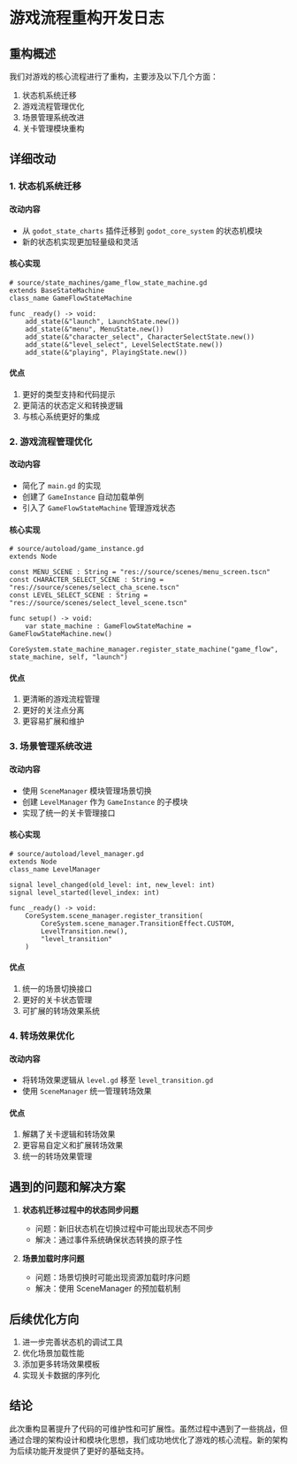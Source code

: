# 游戏流程重构开发日志

## 重构概述

我们对游戏的核心流程进行了重构，主要涉及以下几个方面：

1. 状态机系统迁移
2. 游戏流程管理优化
3. 场景管理系统改进
4. 关卡管理模块重构

## 详细改动

### 1. 状态机系统迁移

#### 改动内容
- 从 `godot_state_charts` 插件迁移到 `godot_core_system` 的状态机模块
- 新的状态机实现更加轻量级和灵活

#### 核心实现
```gdscript
# source/state_machines/game_flow_state_machine.gd
extends BaseStateMachine
class_name GameFlowStateMachine

func _ready() -> void:
    add_state(&"launch", LaunchState.new())
    add_state(&"menu", MenuState.new())
    add_state(&"character_select", CharacterSelectState.new())
    add_state(&"level_select", LevelSelectState.new())
    add_state(&"playing", PlayingState.new())
```

#### 优点
1. 更好的类型支持和代码提示
2. 更简洁的状态定义和转换逻辑
3. 与核心系统更好的集成

### 2. 游戏流程管理优化

#### 改动内容
- 简化了 `main.gd` 的实现
- 创建了 `GameInstance` 自动加载单例
- 引入了 `GameFlowStateMachine` 管理游戏状态

#### 核心实现
```gdscript
# source/autoload/game_instance.gd
extends Node

const MENU_SCENE : String = "res://source/scenes/menu_screen.tscn"
const CHARACTER_SELECT_SCENE : String = "res://source/scenes/select_cha_scene.tscn"
const LEVEL_SELECT_SCENE : String = "res://source/scenes/select_level_scene.tscn"

func setup() -> void:
    var state_machine : GameFlowStateMachine = GameFlowStateMachine.new()
    CoreSystem.state_machine_manager.register_state_machine("game_flow", state_machine, self, "launch")
```

#### 优点
1. 更清晰的游戏流程管理
2. 更好的关注点分离
3. 更容易扩展和维护

### 3. 场景管理系统改进

#### 改动内容
- 使用 `SceneManager` 模块管理场景切换
- 创建 `LevelManager` 作为 `GameInstance` 的子模块
- 实现了统一的关卡管理接口

#### 核心实现
```gdscript
# source/autoload/level_manager.gd
extends Node
class_name LevelManager

signal level_changed(old_level: int, new_level: int)
signal level_started(level_index: int)

func _ready() -> void:
    CoreSystem.scene_manager.register_transition(
        CoreSystem.scene_manager.TransitionEffect.CUSTOM, 
        LevelTransition.new(), 
        "level_transition"
    )
```

#### 优点
1. 统一的场景切换接口
2. 更好的关卡状态管理
3. 可扩展的转场效果系统

### 4. 转场效果优化

#### 改动内容
- 将转场效果逻辑从 `level.gd` 移至 `level_transition.gd`
- 使用 `SceneManager` 统一管理转场效果

#### 优点
1. 解耦了关卡逻辑和转场效果
2. 更容易自定义和扩展转场效果
3. 统一的转场效果管理

## 遇到的问题和解决方案

1. **状态机迁移过程中的状态同步问题**
   - 问题：新旧状态机在切换过程中可能出现状态不同步
   - 解决：通过事件系统确保状态转换的原子性

2. **场景加载时序问题**
   - 问题：场景切换时可能出现资源加载时序问题
   - 解决：使用 SceneManager 的预加载机制

## 后续优化方向

1. 进一步完善状态机的调试工具
2. 优化场景加载性能
3. 添加更多转场效果模板
4. 实现关卡数据的序列化

## 结论

此次重构显著提升了代码的可维护性和可扩展性。虽然过程中遇到了一些挑战，但通过合理的架构设计和模块化思想，我们成功地优化了游戏的核心流程。新的架构为后续功能开发提供了更好的基础支持。
